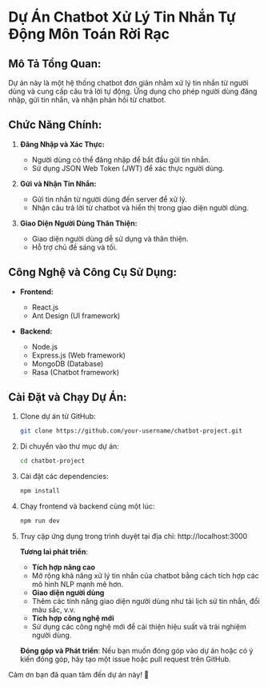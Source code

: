 # Dự Án Chatbot Xử Lý Tin Nhắn Tự Động Môn Toán Rời Rạc

## Mô Tả Tổng Quan:

Dự án này là một hệ thống chatbot đơn giản nhằm xử lý tin nhắn từ người dùng và cung cấp câu trả lời tự động. Ứng dụng cho phép người dùng đăng nhập, gửi tin nhắn, và nhận phản hồi từ chatbot.

## Chức Năng Chính:

1. **Đăng Nhập và Xác Thực:**
   - Người dùng có thể đăng nhập để bắt đầu gửi tin nhắn.
   - Sử dụng JSON Web Token (JWT) để xác thực người dùng.

2. **Gửi và Nhận Tin Nhắn:**
   - Gửi tin nhắn từ người dùng đến server để xử lý.
   - Nhận câu trả lời từ chatbot và hiển thị trong giao diện người dùng.

3. **Giao Diện Người Dùng Thân Thiện:**
   - Giao diện người dùng dễ sử dụng và thân thiện.
   - Hỗ trợ chủ đề sáng và tối.

## Công Nghệ và Công Cụ Sử Dụng:

- **Frontend:**
  - React.js
  - Ant Design (UI framework)

- **Backend:**
  - Node.js
  - Express.js (Web framework)
  - MongoDB (Database)
  - Rasa (Chatbot framework)

## Cài Đặt và Chạy Dự Án:

1. Clone dự án từ GitHub:
   ```bash
   git clone https://github.com/your-username/chatbot-project.git
2. Di chuyển vào thư mục dự án:
   ```bash
   cd chatbot-project
3. Cài đặt các dependencies:
   ```bash
   npm install
4. Chạy frontend và backend cùng một lúc:
   ```bash
   npm run dev
5. Truy cập ứng dụng trong trình duyệt tại địa chỉ: http://localhost:3000
   
   **Tương lai phát triển**:
      - **Tích hợp nâng cao**
      - Mở rộng khả năng xử lý tin nhắn của chatbot bằng cách tích hợp các mô hình NLP mạnh mẽ hơn.
      - **Giao diện người dùng**
      - Thêm các tính năng giao diện người dùng như tải lịch sử tin nhắn, đổi màu sắc, v.v.
      - **Tích hợp công nghệ mới**
      - Sử dụng các công nghệ mới để cải thiện hiệu suất và trải nghiệm người dùng.
        
   **Đóng góp và Phát triển**:
      Nếu bạn muốn đóng góp vào dự án hoặc có ý kiến đóng góp, hãy tạo một issue hoặc pull request trên GitHub.

Cảm ơn bạn đã quan tâm đến dự án này! 🚀
      
   

